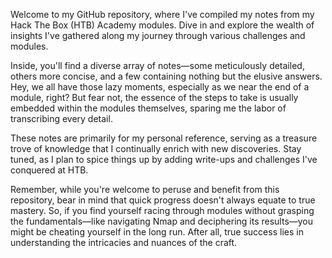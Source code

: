 Welcome to my GitHub repository, where I've compiled my notes from my Hack The Box (HTB) Academy modules. Dive in and explore the wealth of insights I've gathered along my journey through various challenges and modules.

Inside, you'll find a diverse array of notes—some meticulously detailed, others more concise, and a few containing nothing but the elusive answers. Hey, we all have those lazy moments, especially as we near the end of a module, right? But fear not, 
the essence of the steps to take is usually embedded within the modules themselves, sparing me the labor of transcribing every detail.

These notes are primarily for my personal reference, serving as a treasure trove of knowledge that I continually enrich with new discoveries. Stay tuned, as I plan to spice things up by adding write-ups and challenges I've conquered at HTB.

Remember, while you're welcome to peruse and benefit from this repository, bear in mind that quick progress doesn't always equate to true mastery. So, if you find yourself racing through modules without grasping the fundamentals—like navigating Nmap and deciphering its results—you might be cheating yourself in the long run. 
After all, true success lies in understanding the intricacies and nuances of the craft.
